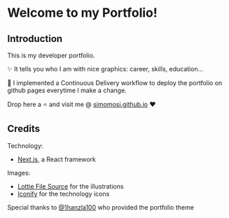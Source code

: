 # Welcome to my Portfolio!

## Introduction

This is my developer portfolio.

:sparkles: It tells you who I am with nice graphics: career, skills, education...

:rocket: I implemented a Continuous Delivery workflow to deploy the portfolio on github pages everytime I make a change.

Drop here a :star: and visit me @ [simomosi.github.io](https://simomosi.github.io/) :heart:

## Credits

Technology:
- [Next.js](https://nextjs.org/), a React framework

Images:
- [Lottie File Source](https://lottiefiles.com) for the illustrations
- [Iconify](https://icon-sets.iconify.design/) for the technology icons

Special thanks to [@1hanzla100](https://github.com/1hanzla100) who provided the portfolio theme

